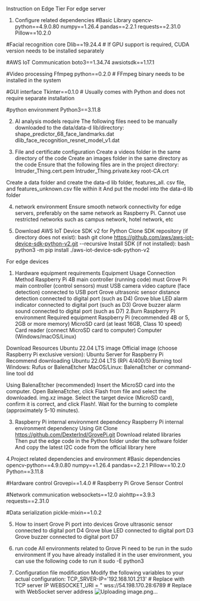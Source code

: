 Instruction on Edge Tier
For edge server
1.	Configure related dependencies
#Basic Library
opencv-python==4.9.0.80
numpy==1.26.4
pandas==2.2.1
requests==2.31.0
Pillow==10.2.0

#Facial recognition core
Dlib==19.24.4 # If GPU support is required, CUDA version needs to be installed separately

#AWS IoT Communication
boto3==1.34.74
awsiotsdk==1.17.1

#Video processing
Ffmpeg python==0.2.0 # FFmpeg binary needs to be installed in the system

#GUI interface
Tkinter==0.1.0 # Usually comes with Python and does not require separate installation

#python environment
Python3==3.11.8

2.	AI analysis models require
The following files need to be manually downloaded to the data/data-d lib/directory:
shape_predictor_68_face_landmarks.dat
dlib_face_recognition_resnet_model_v1.dat

3.	File and certificate configuration
Create a videos folder in the same directory of the code
Create an images folder in the same directory as the code
Ensure that the following files are in the project directory:
Intruder_Thing.cert.pem
Intruder_Thing.private.key
root-CA.crt

Create a data folder and create the data-d lib folder, features_all. csv file, and features_unknown.csv file within it
And put the model into the data-d lib folder

4.	network environment
Ensure smooth network connectivity for edge servers, preferably on the same network as Raspberry Pi.
Cannot use restricted networks such as campus network, hotel network, etc

5. Download AWS IoT Device SDK v2 for Python
Clone SDK repository (if directory does not exist):
bash
git clone  https://github.com/aws/aws-iot-device-sdk-python-v2.git  --recursive
Install SDK (if not installed):
bash
python3 -m pip install ./aws-iot-device-sdk-python-v2





For edge devices
1. Hardware equipment requirements
Equipment Usage Connection Method
Raspberry Pi 4B main controller (running code) must
Grove Pi main controller (control sensors) must
USB camera video capture (face detection) connected to USB port
Grove ultrasonic sensor distance detection connected to digital port (such as D4)
Grove blue LED alarm indicator connected to digital port (such as D3)
Grove buzzer alarm sound connected to digital port (such as D7)
2.Burn Raspberry Pi environment
Required equipment
Raspberry Pi (recommended 4B or 5, 2GB or more memory)
MicroSD card (at least 16GB, Class 10 speed)
Card reader (connect MicroSD card to computer)
Computer (Windows/macOS/Linux)

Download Resources
Ubuntu 22.04 LTS image
Official image (choose Raspberry Pi exclusive version):
Ubuntu Server for Raspberry Pi
Recommend downloading Ubuntu 22.04 LTS (RPi 4/400/5)
Burning tool
Windows: Rufus or BalenaEtcher
MacOS/Linux: BalenaEtcher or command-line tool dd

Using BalenaEtcher (recommended)
Insert the MicroSD card into the computer.
Open BalenaEtcher, click Flash from file and select the downloaded. img.xz image.
Select the target device (MicroSD card), confirm it is correct, and click Flash!.
Wait for the burning to complete (approximately 5-10 minutes).

3. Raspberry Pi internal environment dependency
Raspberry Pi internal environment dependency
Using Git Clone https://github.com/DexterInd/GrovePi.git Download related libraries
Then put the edge code in the Python folder under the software folder
And copy the latest I2C code from the official library here

4.Project related dependencies and environment
#Basic dependencies
opencv-python==4.9.0.80
numpy==1.26.4
pandas==2.2.1
Pillow==10.2.0
Python==3.11.8

#Hardware control
Grovepi==1.4.0 # Raspberry Pi Grove Sensor Control

#Network communication
websockets==12.0
aiohttp==3.9.3
requests==2.31.0

#Data serialization
pickle-mixin==1.0.2

5. How to insert Grove Pi port into devices
Grove ultrasonic sensor connected to digital port D4
Grove blue LED connected to digital port D3
Grove buzzer connected to digital port D7

6. run code
All environments related to Grove Pi need to be run in the sudo environment
If you have already installed it in the user environment, you can use the following code to run it
sudo -E python3

7. Configuration file modification
Modify the following variables to your actual configuration:
TCP_SRVER-IP='192.168.101.213' # Replace with TCP server IP
WEBSOCKET_URI = " wss://54.198.170.28:6789 # Replace with WebSocket server address
![Uploading image.png…]()

